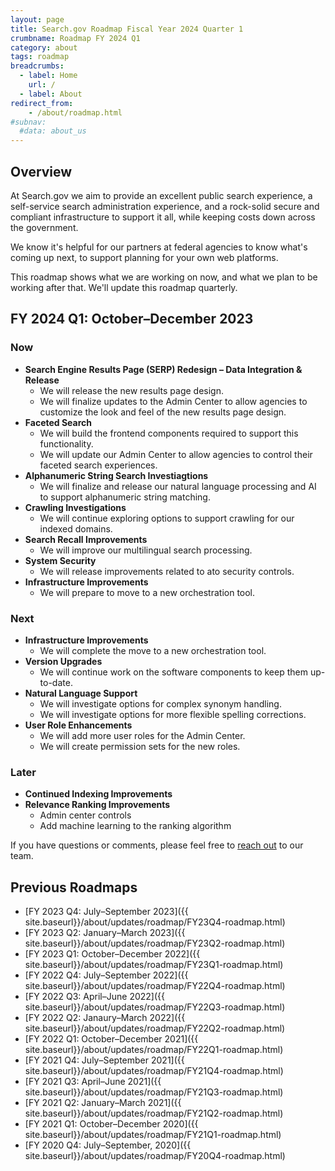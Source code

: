```yaml
---
layout: page
title: Search.gov Roadmap Fiscal Year 2024 Quarter 1
crumbname: Roadmap FY 2024 Q1
category: about
tags: roadmap
breadcrumbs:
  - label: Home
    url: /
  - label: About
redirect_from:
    - /about/roadmap.html
#subnav:
  #data: about_us
---
```


## Overview

At Search.gov we aim to provide an excellent public search experience, a self-service search administration experience, and a rock-solid secure and compliant infrastructure to support it all, while keeping costs down across the government.

We know it's helpful for our partners at federal agencies to know what's coming up next, to support planning for your own web platforms. 

This roadmap shows what we are working on now, and what we plan to be working after that. We'll update this roadmap quarterly.


## FY 2024 Q1: October&ndash;December 2023

### Now

* **Search Engine Results Page (SERP) Redesign &ndash; Data Integration & Release**
  * We will release the new results page design.
  * We will finalize updates to the Admin Center to allow agencies to customize the look and feel of the new results page design.
* **Faceted Search**
  * We will build the frontend components required to support this functionality.
  * We will update our Admin Center to allow agencies to control their faceted search experiences.
* **Alphanumeric String Search Investiagtions**
  * We will finalize and release our natural language processing and AI to support alphanumeric string matching.
* **Crawling Investigations**
  * We will continue exploring options to support crawling for our indexed domains.
* **Search Recall Improvements**
  * We will improve our multilingual search processing. 
* **System Security**
  * We will release improvements related to ato security controls.
* **Infrastructure Improvements**
  * We will prepare to move to a new orchestration tool. 

### Next

* **Infrastructure Improvements**
  * We will complete the move to a new orchestration tool. 
* **Version Upgrades**
  * We will continue work on the software components to keep them up-to-date.
* **Natural Language Support**
  * We will investigate options for complex synonym handling.
  * We will investigate options for more flexible spelling corrections. 
* **User Role Enhancements**
  * We will add more user roles for the Admin Center.
  * We will create permission sets for the new roles. 


### Later

* **Continued Indexing Improvements**
* **Relevance Ranking Improvements**
   * Admin center controls
   * Add machine learning to the ranking algorithm 


If you have questions or comments, please feel free to [reach out](mailto:search@gsa.gov) to our team.

## Previous Roadmaps

* [FY 2023 Q4: July&ndash;September 2023]({{ site.baseurl}}/about/updates/roadmap/FY23Q4-roadmap.html)
* [FY 2023 Q2: January&ndash;March 2023]({{ site.baseurl}}/about/updates/roadmap/FY23Q2-roadmap.html)
* [FY 2023 Q1: October&ndash;December 2022]({{ site.baseurl}}/about/updates/roadmap/FY23Q1-roadmap.html)
* [FY 2022 Q4: July&ndash;September 2022]({{ site.baseurl}}/about/updates/roadmap/FY22Q4-roadmap.html)
* [FY 2022 Q3: April&ndash;June 2022]({{ site.baseurl}}/about/updates/roadmap/FY22Q3-roadmap.html)
* [FY 2022 Q2: Janaury&ndash;March 2022]({{ site.baseurl}}/about/updates/roadmap/FY22Q2-roadmap.html)
* [FY 2022 Q1: October&ndash;December 2021]({{ site.baseurl}}/about/updates/roadmap/FY22Q1-roadmap.html)
* [FY 2021 Q4: July&ndash;September 2021]({{ site.baseurl}}/about/updates/roadmap/FY21Q4-roadmap.html)
* [FY 2021 Q3: April&ndash;June 2021]({{ site.baseurl}}/about/updates/roadmap/FY21Q3-roadmap.html)
* [FY 2021 Q2: January&ndash;March 2021]({{ site.baseurl}}/about/updates/roadmap/FY21Q2-roadmap.html)
* [FY 2021 Q1: October&ndash;December 2020]({{ site.baseurl}}/about/updates/roadmap/FY21Q1-roadmap.html)
* [FY 2020 Q4: July&ndash;September, 2020]({{ site.baseurl}}/about/updates/roadmap/FY20Q4-roadmap.html)
